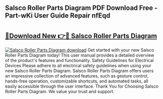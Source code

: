 ## Salsco Roller Parts Diagram PDF Download Free - Part-wKi User Guide Repair nfEqd

# <h2><a href="http://dfkr47q.blite.top/?on=Salsco+Roller+Parts+Diagram">🔗Download New 👉🔴 Salsco Roller Parts Diagram</a></h2>

[![Salsco Roller Parts Diagram download](https://i.imgur.com/lujVjoI.png)](http://dfkr47q.blite.top/?on=Salsco+Roller+Parts+Diagram)
Get started with your new Salsco Roller Parts Diagram today! This user manual provides a detailed overview of the product's features and functionality. Safety Guidelines for Electrical Devices Please adhere to all electrical safety guidelines when using your new Salsco Roller Parts Diagram. Salsco Roller Parts Diagram offers users an impressive collection of advanced features, such as gesture control, hands-free operation, customizable shortcuts, and automated tasks, all easily accessible through the user interface. Thank You for Choosing Salsco Roller Parts Diagram. We value your trust and support.
